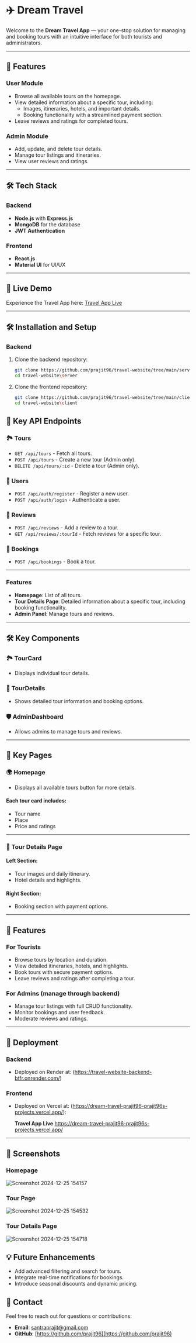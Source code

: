 # ✈️ Dream Travel 

Welcome to the **Dream Travel App** — your one-stop solution for managing and booking tours with an intuitive interface for both tourists and administrators. 

---

## 🌟 Features

### User Module
- Browse all available tours on the homepage.
- View detailed information about a specific tour, including:
  - Images, itineraries, hotels, and important details.
  - Booking functionality with a streamlined payment section.
- Leave reviews and ratings for completed tours.

### Admin Module
- Add, update, and delete tour details.
- Manage tour listings and itineraries.
- View user reviews and ratings.

---

## 🛠️ Tech Stack

### Backend
- **Node.js** with **Express.js** 
- **MongoDB** for the database
- **JWT Authentication**

### Frontend
- **React.js**
- **Material UI** for UI/UX

---

## 🚀 Live Demo

Experience the Travel App here: [Travel App Live](https://dream-travel-prajit96-prajit96s-projects.vercel.app/)

---

## 🛠️ Installation and Setup

### Backend
1. Clone the backend repository:
   ```bash
   git clone https://github.com/prajit96/travel-website/tree/main/server
   cd travel-website\server
2. Clone the frontend repository:
   ```bash
   git clone https://github.com/prajit96/travel-website/tree/main/client
   cd travel-website\client

## 🔑 Key API Endpoints

### 🏞️ Tours
- `GET /api/tours` - Fetch all tours.
- `POST /api/tours` - Create a new tour (Admin only).
- `DELETE /api/tours/:id` - Delete a tour (Admin only).

### 👤 Users
- `POST /api/auth/register` - Register a new user.
- `POST /api/auth/login` - Authenticate a user.

### 📝 Reviews
- `POST /api/reviews` - Add a review to a tour.
- `GET /api/reviews/:tourId` - Fetch reviews for a specific tour.

### 🛒 Bookings
- `POST /api/bookings` - Book a tour.

---

### Features
- **Homepage**: List of all tours.
- **Tour Details Page**: Detailed information about a specific tour, including booking functionality.
- **Admin Panel**: Manage tours and reviews.

---

## 🛠️ Key Components

### 🏞️ **TourCard**
- Displays individual tour details.

### 🏨 **TourDetails**
- Shows detailed tour information and booking options.

### 🛡️ **AdminDashboard**
- Allows admins to manage tours and reviews.

---

## 📄 Key Pages

### 🌍 **Homepage**
- Displays all available tours button for more details.

#### Each tour card includes:
- Tour name
- Place 
- Price and ratings

---

### 🏨 **Tour Details Page**
#### **Left Section:**
- Tour images and daily itinerary.
- Hotel details and highlights.

#### **Right Section:**
- Booking section with payment options.

---

## 🎉 Features

### **For Tourists**
- Browse tours by location and duration.
- View detailed itineraries, hotels, and highlights.
- Book tours with secure payment options.
- Leave reviews and ratings after completing a tour.

### **For Admins** (manage through backend)
- Manage tour listings with full CRUD functionality.
- Monitor bookings and user feedback.
- Moderate reviews and ratings.

---

## 🚀 Deployment

### **Backend**
- Deployed on Render at: (https://travel-website-backend-btfr.onrender.com/)

### **Frontend**
- Deployed on Vercel at: (https://dream-travel-prajit96-prajit96s-projects.vercel.app/):
  
  **Travel App Live**
  https://dream-travel-prajit96-prajit96s-projects.vercel.app/

---
## 📸 Screenshots

### Homepage
![Screenshot 2024-12-25 154157](https://github.com/user-attachments/assets/74f6dab0-93fb-42a4-b96a-86c64716375c)


### Tour Page
![Screenshot 2024-12-25 154532](https://github.com/user-attachments/assets/a559fa12-b231-4043-9764-bced566ca26d)


### Tour Details Page
![Screenshot 2024-12-25 154718](https://github.com/user-attachments/assets/cd29a8cc-4e86-489f-a672-945f8d98b9fc)



## 💡 Future Enhancements
- Add advanced filtering and search for tours.
- Integrate real-time notifications for bookings.
- Introduce seasonal discounts and dynamic pricing.

## 📧 Contact

Feel free to reach out for questions or contributions:

- **Email**: [santraprajit@gmail.com](mailto:santraprajit@gmail.com)  
- **GitHub**: [https://github.com/prajit96](https://github.com/prajit96)


